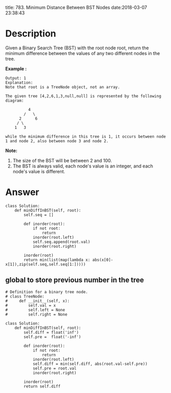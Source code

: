 title: 783. Minimum Distance Between BST Nodes
date:2018-03-07 23:38:43

# Description
Given a Binary Search Tree (BST) with the root node root, return the minimum difference between the values of any two different nodes in the tree.

**Example :**
```Input: root = [4,2,6,1,3,null,null]
Output: 1
Explanation:
Note that root is a TreeNode object, not an array.

The given tree [4,2,6,1,3,null,null] is represented by the following diagram:

          4
        /   \
      2      6
     / \    
    1   3  

while the minimum difference in this tree is 1, it occurs between node 1 and node 2, also between node 3 and node 2.
```
**Note:**
1. The size of the BST will be between 2 and 100.
2. The BST is always valid, each node's value is an integer, and each node's value is different.

# Answer
```python3
class Solution:
    def minDiffInBST(self, root):
        self.seq = []
        
        def inorder(root):
            if not root:
                return
            inorder(root.left)
            self.seq.append(root.val)
            inorder(root.right)
        
        inorder(root)
        return min(list(map(lambda x: abs(x[0]-x[1]),zip(self.seq,self.seq[1:]))))
```

## global to store previous number in the tree
```python3
# Definition for a binary tree node.
# class TreeNode:
#     def __init__(self, x):
#         self.val = x
#         self.left = None
#         self.right = None

class Solution:
    def minDiffInBST(self, root):
        self.diff = float('inf')
        self.pre =  float('-inf')
        
        def inorder(root):
            if not root:
                return
            inorder(root.left)
            self.diff = min(self.diff, abs(root.val-self.pre))
            self.pre = root.val
            inorder(root.right)
        
        inorder(root)
        return self.diff
```